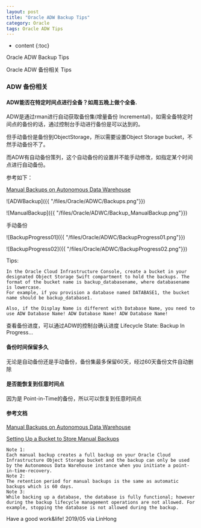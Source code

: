 ```yaml
---
layout: post
title: "Oracle ADW Backup Tips"
category: Oracle
tags: Oracle ADW Tips
---
```


* content
{:toc}

Oracle ADW Backup Tips

Oracle ADW 备份相关 Tips










### ADW 备份相关


#### ADW能否在特定时间点进行全备？如周五晚上做个全备.

ADW是通过rman进行自动获取备份集(增量备份 Incremental)，如需全备特定时间点的备份的话，通过控制台手动进行备份是可以达到的。

但手动备份是备份到ObjectStorage，所以需要设置Object Storage bucket，不然手动备份不了。

而ADW有自动备份策列，这个自动备份的设置并不能手动修改，如指定某个时间点进行自动备份。

参考如下：

[Manual Backups on Autonomous Data Warehouse](https://docs.oracle.com/en/cloud/paas/autonomous-data-warehouse-cloud/user/backup-restore.html#GUID-D95E5D6A-C470-4A68-9545-CC99D937E7D1)

![ADWBackup]({{ "/files/Oracle/ADWC/Backups.png"}})

![ManualBackup]({{ "/files/Oracle/ADWC/Backup_ManualBackup.png"}})


手动备份

![BackupProgress01]({{ "/files/Oracle/ADWC/BackupProgress01.png"}})

![BackupProgress02]({{ "/files/Oracle/ADWC/BackupProgress02.png"}})

Tips:

	In the Oracle Cloud Infrastructure Console, create a bucket in your designated Object Storage Swift compartment to hold the backups. The format of the bucket name is backup_databasename, where databasename is lowercase.
	For example, if you provision a database named DATABASE1, the bucket name should be backup_database1. 

	Also, if the Display Name is different with Database Name, you need to use ADW Database Name! ADW Database Name! ADW Database Name!

查看备份进度，可以通过ADW的控制台确认进度 Lifecycle State:  Backup In Progress...
	
#### 备份时间保留多久

无论是自动备份还是手动备份，备份集最多保留60天，经过60天备份文件自动删除

#### 是否能恢复到任意时间点

因为是 Point-in-Time的备份，所以可以恢复到任意时间点


#### 参考文档


[Manual Backups on Autonomous Data Warehouse](https://docs.oracle.com/en/cloud/paas/autonomous-data-warehouse-cloud/user/backup-restore.html#GUID-D95E5D6A-C470-4A68-9545-CC99D937E7D1)

[Setting Up a Bucket to Store Manual Backups](https://docs.cloud.oracle.com/iaas/Content/Database/Tasks/adbbackingup.htm#creatingbucket)


	Note 1:
	Each manual backup creates a full backup on your Oracle Cloud Infrastructure Object Storage bucket and the backup can only be used by the Autonomous Data Warehouse instance when you initiate a point-in-time-recovery.
	Note 2:
	The retention period for manual backups is the same as automatic backups which is 60 days.
	Note 3:
	While backing up a database, the database is fully functional; however during the backup lifecycle management operations are not allowed. For example, stopping the database is not allowed during the backup.


Have a good work&life! 2019/05 via LinHong



